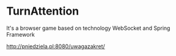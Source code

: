 # TurnAttention
It's a browser game based on technology WebSocket and Spring Framework

http://pniedziela.pl:8080/uwagazakret/
